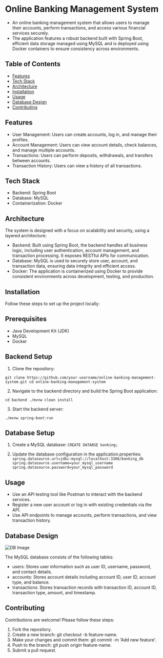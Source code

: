 # Online Banking Management System
- An online banking management system that allows users to manage their accounts, 
perform transactions, and access various financial services securely. 
- The application features a robust backend built with Spring Boot, efficient data storage managed using MySQL 
and is deployed using Docker containers to ensure consistency across environments.

## Table of Contents

- [Features](#features)
- [Tech Stack](#tech-stack)
- [Architecture](#architecture)
- [Installation](#installation)
- [Usage](#usage)
- [Database Design](#database-design)
- [Contributing](#contributing)


## Features
- User Management: Users can create accounts, log in, and manage their profiles.
- Account Management: Users can view account details, check balances, and manage multiple accounts.
- Transactions: Users can perform deposits, withdrawals, and transfers between accounts.
- Transaction History: Users can view a history of all transactions.

## Tech Stack
- Backend: Spring Boot
- Database: MySQL
- Containerization: Docker

## Architecture
The system is designed with a focus on scalability and security, using a layered architecture:
- Backend: Built using Spring Boot, the backend handles all business logic, including user authentication, account management, and transaction processing. It exposes RESTful APIs for communication.
- Database: MySQL is used to securely store user, account, and transaction data, ensuring data integrity and efficient access.
- Docker: The application is containerized using Docker to provide consistent environments across development, testing, and production.

## Installation
Follow these steps to set up the project locally:

## Prerequisites
- Java Development Kit (JDK)
- MySQL
- Docker

## Backend Setup
  1. Clone the repository:
   
  `git clone https://github.com/your-username/online-banking-management-system.git
  cd online-banking-management-system`
  
  2. Navigate to the backend directory and build the Spring Boot application:

  `cd backend
  ./mvnw clean install`
  
  3. Start the backend server:
     
  `./mvnw spring-boot:run`

## Database Setup
1. Create a MySQL database:
`CREATE DATABSE banking;`

2. Update the database configuration in the application.properties:
`spring.datasource.url=jdbc:mysql://localhost:3306/banking_db
spring.datasource.username=your_mysql_username
spring.datasource.password=your_mysql_password`

## Usage
- Use an API testing tool like Postman to interact with the backend services.
- Register a new user account or log in with existing credentials via the API.
- Use API endpoints to manage accounts, perform transactions, and view transaction history.

## Database Design
![DB Image](https://res.cloudinary.com/dxfn9epwh/image/upload/v1725342370/v/cip7wwfsdvati6gvdgrz.png)

The MySQL database consists of the following tables:
- users: Stores user information such as user ID, username, password, and contact details.
- accounts: Stores account details including account ID, user ID, account type, and balance.
- transactions: Stores transaction records with transaction ID, account ID, transaction type, amount, and timestamp.

## Contributing
Contributions are welcome! Please follow these steps:
1. Fork the repository.
2. Create a new branch: git checkout -b feature-name.
3. Make your changes and commit them: git commit -m 'Add new feature'.
4. Push to the branch: git push origin feature-name.
5. Submit a pull request.
